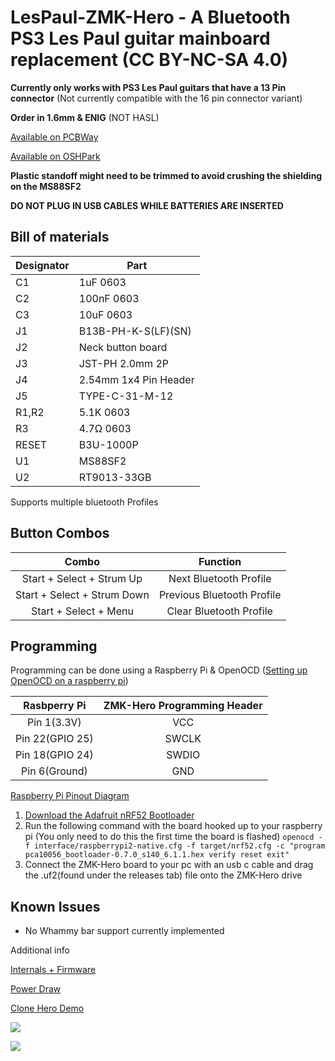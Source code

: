 # LesPaul-ZMK-Hero - A Bluetooth PS3 Les Paul guitar mainboard replacement (CC BY-NC-SA 4.0)
**Currently only works with PS3 Les Paul guitars that have a 13 Pin connector** (Not currently compatible with the 16 pin connector variant)

**Order in 1.6mm & ENIG** (NOT HASL)

[Available on PCBWay](https://www.pcbway.com/project/shareproject/Les_Paul_ZMK_Hero_16dc495b.html)

[Available on OSHPark](https://oshpark.com/shared_projects/w8IVpIuz)

**Plastic standoff might need to be trimmed to avoid crushing the shielding on the MS88SF2**

**DO NOT PLUG IN USB CABLES WHILE BATTERIES ARE INSERTED**


## Bill of materials
| **Designator** | **Part**              |
|----------------|-----------------------|
| C1             | 1uF 0603              |
| C2             | 100nF 0603            |
| C3             | 10uF 0603             |
| J1             | B13B-PH-K-S(LF)(SN)   |
| J2             | Neck button board     |
| J3             | JST-PH 2.0mm 2P       |
| J4             | 2.54mm 1x4 Pin Header |'
| J5             | TYPE-C-31-M-12        |
| R1,R2          | 5.1K 0603             |
| R3             | 4.7Ω 0603             |
| RESET          | B3U-1000P             |
| U1             | MS88SF2               |
| U2             | RT9013-33GB           |

Supports multiple bluetooth Profiles
## Button Combos
|            Combo            |          Function          |
|:---------------------------:|:--------------------------:|
|   Start + Select + Strum Up |   Next Bluetooth Profile   |
| Start + Select + Strum Down | Previous Bluetooth Profile |
|       Start + Select + Menu |   Clear Bluetooth Profile  |

## Programming
Programming can be done using a Raspberry Pi & OpenOCD ([Setting up OpenOCD on a raspberry pi](https://learn.adafruit.com/programming-microcontrollers-using-openocd-on-raspberry-pi/overview))

|            Rasbperry Pi            |          ZMK-Hero Programming Header         |
|:---------------------------:|:--------------------------:|
|   Pin 1(3.3V) |   VCC   |
| Pin 22(GPIO 25) | SWCLK |
| Pin 18(GPIO 24) | SWDIO |
| Pin 6(Ground) | GND |

[Raspberry Pi Pinout Diagram](https://pinout.xyz/)

1. [Download the Adafruit nRF52 Bootloader](https://github.com/adafruit/Adafruit_nRF52_Bootloader/releases/latest/download/pca10056_bootloader-0.7.0_s140_6.1.1.hex)
2. Run the following command with the board hooked up to your raspberry pi (You only need to do this the first time the board is flashed)
`openocd -f interface/raspberrypi2-native.cfg -f target/nrf52.cfg -c "program pca10056_bootloader-0.7.0_s140_6.1.1.hex verify reset exit"`
3. Connect the ZMK-Hero board to your pc with an usb c cable and drag the .uf2(found under the releases tab) file onto the ZMK-Hero drive

## Known Issues
- No Whammy bar support currently implemented

Additional info

[Internals + Firmware](https://twitter.com/MartinRefseth/status/1604121572415098881)

[Power Draw](https://twitter.com/MartinRefseth/status/1604466277937995782)

[Clone Hero Demo](https://twitter.com/MartinRefseth/status/1604121736668098561)


![](https://i.imgur.com/Ys7u5M7.jpg)

![](https://i.imgur.com/s9LMdZS.png)
